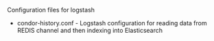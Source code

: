 Configuration files for logstash

* condor-history.conf - Logstash configuration for reading data from REDIS channel and then indexing into Elasticsearch
